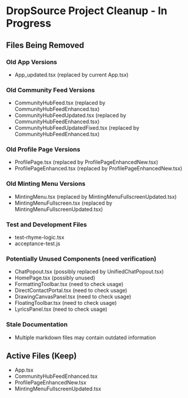 # DropSource Project Cleanup - In Progress

## Files Being Removed

### Old App Versions
- App_updated.tsx (replaced by current App.tsx)

### Old Community Feed Versions  
- CommunityHubFeed.tsx (replaced by CommunityHubFeedEnhanced.tsx)
- CommunityHubFeedUpdated.tsx (replaced by CommunityHubFeedEnhanced.tsx)
- CommunityHubFeedUpdatedFixed.tsx (replaced by CommunityHubFeedEnhanced.tsx)

### Old Profile Page Versions
- ProfilePage.tsx (replaced by ProfilePageEnhancedNew.tsx)
- ProfilePageEnhanced.tsx (replaced by ProfilePageEnhancedNew.tsx)

### Old Minting Menu Versions
- MintingMenu.tsx (replaced by MintingMenuFullscreenUpdated.tsx)
- MintingMenuFullscreen.tsx (replaced by MintingMenuFullscreenUpdated.tsx)

### Test and Development Files
- test-rhyme-logic.tsx
- acceptance-test.js

### Potentially Unused Components (need verification)
- ChatPopout.tsx (possibly replaced by UnifiedChatPopout.tsx)
- HomePage.tsx (possibly unused)
- FormattingToolbar.tsx (need to check usage)
- DirectContactPortal.tsx (need to check usage)
- DrawingCanvasPanel.tsx (need to check usage)
- FloatingToolbar.tsx (need to check usage)
- LyricsPanel.tsx (need to check usage)

### Stale Documentation
- Multiple markdown files may contain outdated information

## Active Files (Keep)
- App.tsx
- CommunityHubFeedEnhanced.tsx
- ProfilePageEnhancedNew.tsx
- MintingMenuFullscreenUpdated.tsx